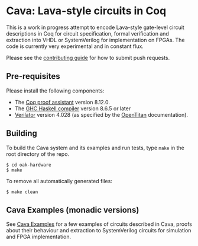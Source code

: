 # Cava: Lava-style circuits in Coq

This is a work in progress attempt to encode Lava-style gate-level circuit
descriptions in Coq for circuit specification, formal verification and
extraction into VHDL or SystemVerilog for implementation on FPGAs. The code
is currently very experimental and in constant flux.

Please see the [contributing guide](CONTRIBUTING.md) for how to submit push
requests.

## Pre-requisites

Please install the following components:

* The [Coq proof assistant](https://coq.inria.fr/) version 8.12.0.
* The [GHC Haskell compiler](https://www.haskell.org/ghc/) version 8.6.5 or later
* [Verilator](https://www.veripool.org/wiki/verilator) version 4.028 (as specified by the
  [OpenTitan](https://docs.opentitan.org/doc/ug/install_instructions/#verilator) documentation).

## Building

To build the Cava system and its examples and run tests, type `make` in the root directory of the repo.

```console
$ cd oak-hardware
$ make
```

To remove all automatically generated files:
```console
$ make clean
```

## Cava Examples (monadic versions)
See [Cava Examples](https://github.com/project-oak/oak-hardware/blob/main/monad-examples/README.md) for a few examples of circuits described in Cava, proofs about their behaviour and extraction to SystemVerilog circuits for simulation and FPGA implementation.

